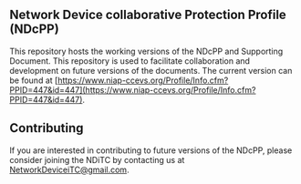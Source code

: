 ## Network Device collaborative Protection Profile (NDcPP)
This repository hosts the working versions of the NDcPP and Supporting Document. This repository is used to facilitate collaboration and development on future versions of the documents. The current version can be found at [https://www.niap-ccevs.org/Profile/Info.cfm?PPID=447&id=447](https://www.niap-ccevs.org/Profile/Info.cfm?PPID=447&id=447).


## Contributing
If you are interested in contributing to future versions of the NDcPP, please consider joining the NDiTC by contacting us at NetworkDeviceiTC@gmail.com.
